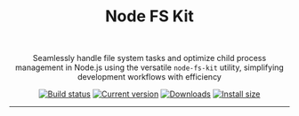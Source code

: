 <div align="center">
	<h1>Node FS Kit</h1> 
	<br>
	<p>Seamlessly handle file system tasks and optimize child process management in Node.js using the versatile <code>node-fs-kit</code> utility, simplifying development workflows with efficiency</p>
	<a href="https://github.com/jaynath-d/node-fs-kit/actions"><img src="https://github.com/jaynath-d/node-fs-kit/workflows/ci/badge.svg?branch=main" alt="Build status"></a>
<!-- 	<a href="./coverage/lcov-report/index.html"><img src="https://img.shields.io/coveralls/github/jaynath-d/node-fs-kit" alt="Coverage status"></a> -->
	<a href="https://packagephobia.now.sh/result?p=node-fs-kit"><img src="https://badgen.net/packagephobia/install/node-fs-kit" alt="Current version"></a>
	<a href="https://www.npmjs.com/package/node-fs-kit"><img src="https://img.shields.io/npm/dw/node-fs-kit" alt="Downloads"></a>
	<a href="https://www.npmjs.com/package/node-fs-kit"><img src="https://img.shields.io/npm/v/node-fs-kit" alt="Install size"></a>
</div>

---
